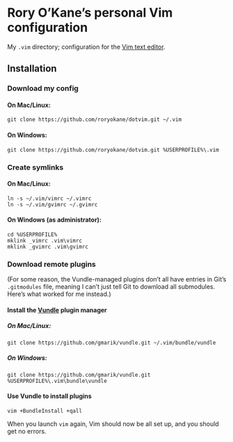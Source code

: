 # Rory O’Kane’s personal Vim configuration

My `.vim` directory; configuration for the [Vim text editor](http://en.wikipedia.org/wiki/Vim_%28text_editor%29).

## Installation

### Download my config

#### On Mac/Linux:

	git clone https://github.com/roryokane/dotvim.git ~/.vim

#### On Windows:

	git clone https://github.com/roryokane/dotvim.git %USERPROFILE%\.vim

### Create symlinks

#### On Mac/Linux:

	ln -s ~/.vim/vimrc ~/.vimrc
	ln -s ~/.vim/gvimrc ~/.gvimrc

#### On Windows (as administrator):

	cd %USERPROFILE%
	mklink _vimrc .vim\vimrc
	mklink _gvimrc .vim\gvimrc

### Download remote plugins

(For some reason, the Vundle-managed plugins don’t all have entries in Git’s `.gitmodules` file, meaning I can’t just tell Git to download all submodules. Here’s what worked for me instead.)

#### Install the [Vundle](https://github.com/gmarik/vundle) plugin manager

##### On Mac/Linux:

	git clone https://github.com/gmarik/vundle.git ~/.vim/bundle/vundle

##### On Windows:

	git clone https://github.com/gmarik/vundle.git %USERPROFILE%\.vim\bundle\vundle

#### Use Vundle to install plugins

	vim +BundleInstall +qall

When you launch `vim` again, Vim should now be all set up, and you should get no errors.
